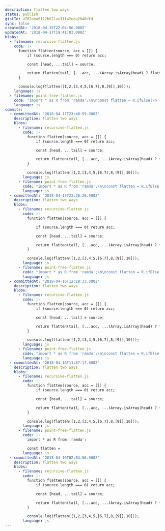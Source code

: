 ```yaml
---
description: flatten two ways
status: publish
gistId: a762aba9112b021ac31f42eda2040dfd
sync: false
createdAt: '2018-04-15T22:04:56.000Z'
updatedAt: '2018-04-17T19:41:03.000Z'
blobs:
  - filename: recursive-flatten.js
    code: |-
      function flatten(source, acc = []) {
          if (source.length === 0) return acc;

          const [head, ...tail] = source;

          return flatten(tail, [...acc, ...(Array.isArray(head) ? flatten(head) : [head])]);
      }

      console.log(flatten([1,2,[3,4,5,[6,7],8,[9]],10]));
    language: js
  - filename: point-free-flatten.js
    code: "import * as R from 'ramda';\n\nconst flatten = R.ifElse(\n    R.propSatisfies(R.equals(0), 'length'),\n    R.flip(R.identity),\n    R.converge((source, acc = []) => flatten(source, acc), [\n\t    R.tail,\n        R.useWith(R.flip(R.concat), [\n\t        R.pipe(R.head, R.ifElse(Array.isArray, head => flatten(head, []), R.of)),\n\t        R.identity\n        ])\n    ])\n);\n\nconsole.log(flatten([1,2,[3,4,5,[6,7],8,[9]],10], []));"
    language: js
commits:
  - committedAt: '2018-04-17T23:40:59.000Z'
    description: flatten two ways
    blobs:
      - filename: recursive-flatten.js
        code: |-
          function flatten(source, acc = []) {
              if (source.length === 0) return acc;

              const [head, ...tail] = source;

              return flatten(tail, [...acc, ...(Array.isArray(head) ? flatten(head) : [head])]);
          }

          console.log(flatten([1,2,[3,4,5,[6,7],8,[9]],10]));
        language: js
      - filename: point-free-flatten.js
        code: "import * as R from 'ramda';\n\nconst flatten = R.ifElse(\n    R.propSatisfies(R.equals(0), 'length'),\n    R.flip(R.identity),\n    R.converge((source, acc = []) => flatten(source, acc), [\n\t    R.tail,\n        R.useWith(R.flip(R.concat), [\n\t        R.pipe(R.head, R.ifElse(Array.isArray, head => flatten(head, []), R.of)),\n\t        R.identity\n        ])\n    ])\n);\n\nconsole.log(flatten([1,2,[3,4,5,[6,7],8,[9]],10], []));"
        language: js
  - committedAt: '2018-04-17T23:26:26.000Z'
    description: flatten two ways
    blobs:
      - filename: recursive-flatten.js
        code: |-
          function flatten(source, acc = []) {

              if (source.length === 0) return acc;

              const [head, ...tail] = source;

              return flatten(tail, [...acc, ...(Array.isArray(head) ? flatten(head) : [head])]);
          }

          console.log(flatten([1,2,[3,4,5,[6,7],8,[9]],10]));
        language: js
      - filename: point-free-flatten.js
        code: "import * as R from 'ramda';\n\nconst flatten = R.ifElse(\n    R.propSatisfies(R.equals(0), 'length'),\n    R.flip(R.identity),\n    R.converge((source, acc = []) => flatten(source, acc), [\n\t    R.tail,\n        R.useWith(R.flip(R.concat), [\n\t        R.pipe(R.head, R.ifElse(Array.isArray, head => flatten(head, []), R.of)),\n\t        R.identity\n        ])\n    ])\n);\n\nconsole.log(flatten([1,2,[3,4,5,[6,7],8,[9]],10], []));"
        language: js
  - committedAt: '2018-04-16T12:18:33.000Z'
    description: flatten two ways
    blobs:
      - filename: recursive-flatten.js
        code: |-
          function flatten(source, acc = []) {
              if (source.length === 0) return acc;

              const [head, ...tail] = source;

              return flatten(tail, [...acc, ...(Array.isArray(head) ? flatten(head) : [head])]);
          }

          console.log(flatten([1,2,[3,4,5,[6,7],8,[9]],10]));
        language: js
      - filename: point-free-flatten.js
        code: "import * as R from 'ramda';\n\nconst flatten = R.ifElse(\n    R.propSatisfies(R.equals(0), 'length'),\n    R.flip(R.identity),\n    R.converge((source, acc = []) => flatten(source, acc), [\n\t    R.tail,\n        R.useWith(R.flip(R.concat), [\n\t        R.pipe(R.head, R.ifElse(Array.isArray, head => flatten(head, []), R.of)),\n\t        R.identity\n        ])\n    ])\n);\n\nconsole.log(flatten([1,2,[3,4,5,[6,7],8,[9]],10], []));"
        language: js
  - committedAt: '2018-04-16T11:57:17.000Z'
    description: flatten two ways
    blobs:
      - filename: recursive-flatten.js
        code: |-
          function flatten(source, acc = []) {
              if (source.length === 0) return acc;

              const [head, ...tail] = source;

              return flatten(tail, [...acc, ...(Array.isArray(head) ? flatten(head) : [head])]);
          }

          console.log(flatten([1,2,[3,4,5,[6,7],8,[9]],10]));
        language: js
      - filename: point-free-flatten.js
        code: |-
          import * as R from 'ramda';

          const flatten =
        language: js
  - committedAt: '2018-04-16T02:04:56.000Z'
    description: flatten two ways
    blobs:
      - filename: recursive-flatten.js
        code: |-
          function flatten(source, acc = []) {
              if (source.length === 0) return acc;

              const [head, ...tail] = source;

              return flatten(tail, [...acc, ...(Array.isArray(head) ? flatten(head) : [head])]);
          }

          console.log(flatten([1,2,[3,4,5,[6,7],8,[9]],10]));
        language: js
---
```


